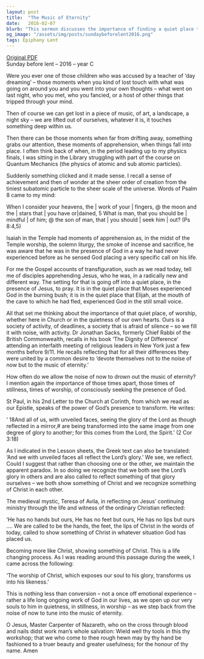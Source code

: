 ```yaml
---
layout: post
title:  "The Music of Eternity"
date:   2016-02-07
blurb: "This sermon discusses the importance of finding a quiet place to worship and connect with God. It emphasizes the transformative power of God's presence and how it can help us to both see and reflect the Lord's glory. The sermon also encourages us to step back from the noise of the world and tune into the music of eternity."
og_image: "/assets/img/posts/sundaybeforelent2016.png"
tags: Epiphany Lent
---
```

[Original PDF](/assets/pdf/sundaybeforelent2016.pdf)    
Sunday before lent – 2016 – year C

Were you ever one of those children who was accused by a teacher of ‘day dreaming’ – those moments when you kind of lost touch with what was going on around you and you went into your own thoughts – what went on last night, who you met, who you fancied, or a host of other things that tripped through your mind.

Then of course we can get lost in a piece of music, of art, a landscape, a night sky – we are lifted out of ourselves, whatever it is, it touches something deep within us.

Then there can be those moments when far from drifting away, something grabs our attention, these moments of apprehension, when things fall into place. I often think back of when, in the period leading up to my physics finals, I was sitting in the Library struggling with part of the course on Quantum Mechanics (the physics of atomic and sub atomic particles).

Suddenly something clicked and it made sense. I recall a sense of achievement and then of wonder at the sheer order of creation from the tiniest subatomic particle to the sheer scale of the universe. Words of Psalm 8 came to my mind:

When I consider your heavens, the | work of your | fingers, @
the moon and the | stars that | you have or|dained,
5 What is man, that you should be | mindful | of him; @
the son of man, that | you should | seek him | out? (Ps 8:4,5)

Isaiah in the Temple had moments of apprehension as, in the midst of the Temple worship, the solemn liturgy, the smoke of incense and sacrifice, he was aware that he was in the presence of God in a way he had never experienced before as he sensed God placing a very specific call on his life.

For me the Gospel accounts of transfiguration, such as we read today, tell me of disciples apprehending Jesus, who he was, in a radically new and different way. The setting for that is going off into a quiet place, in the presence of Jesus, to pray. It is in the quiet place that Moses experienced God in the burning bush; it is in the quiet place that Elijah, at the mouth of the cave to which he had fled, experienced God in the still small voice.

All that set me thinking about the importance of that quiet place, of worship, whether here in Church or in the quietness of our own hearts. Ours is a society of activity, of deadlines, a society that is afraid of silence – so we fill it with noise, with activity. Dr Jonathan Sacks, formerly Chief Rabbi of the British Commonwealth, recalls in his book ‘The Dignity of Difference’ attending an interfaith meeting of religious leaders in New York just a few months before 9/11. He recalls reflecting that for all their differences they were united by a common desire to ‘devote themselves not to the noise of now but to the music of eternity.’

How often do we allow the noise of now to drown out the music of eternity? I mention again the importance of those times apart, those times of stillness, times of worship, of consciously seeking the presence of God.

St Paul, in his 2nd Letter to the Church at Corinth, from which we read as our Epistle, speaks of the power of God’s presence to transform. He writes:

‘ 18And all of us, with unveiled faces, seeing the glory of the Lord as though reflected in a mirror,# are being transformed into the same image from one degree of glory to another; for this comes from the Lord, the Spirit.’ (2 Cor 3:18)

As I indicated in the Lesson sheets, the Greek text can also be translated: ‘And we with unveiled faces all reflect the Lord’s glory.’ We see, we reflect. Could I suggest that rather than choosing one or the other, we maintain the apparent paradox. In so doing we recognize that we both see the Lord’s glory in others and are also called to reflect something of that glory ourselves – we both show something of Christ and we recognize something of Christ in each other.

The medieval mystic, Teresa of Avila, in reflecting on Jesus’ continuing ministry through the life and witness of the ordinary Christian reflected:

‘He has no hands but ours,
He has no feet but ours,
He has no lips but ours ….
We are called to be the hands, the feet, the lips of Christ in the words of today, called to show something of Christ in whatever situation God has placed us.

Becoming more like Christ, showing something of Christ. This is a life changing process. As I was reading around this passage during the week, I came across the following:

‘The worship of Christ, which exposes our soul to his glory, transforms us into his likeness.’

This is nothing less than conversion – not a once off emotional experience – rather a life long ongoing work of God in our lives, as we open up our very souls to him in quietness, in stillness, in worship – as we step back from the noise of now to tune into the music of eternity.

O Jesus, Master Carpenter of Nazareth,
who on the cross through blood and nails didst work man’s whole salvation:
Wield well thy tools in this thy workshop;
that we who come to thee rough hewn may by thy hand be fashioned to a truer beauty and greater usefulness;
for the honour of thy name. Amen

